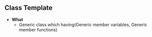 ## Class Template
- **What**
  - Generic class which having(Generic member variables, Generic member functions)
